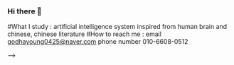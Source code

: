 ### Hi there 👋
#What I study : artificial intelligence system inspired from human brain and chinese, chinese literature
#How to reach me : email godhayoung0425@naver.com phone number 010-6608-0512

-->
